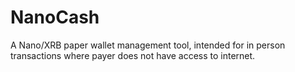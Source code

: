# NanoCash
A Nano/XRB paper wallet management tool, intended for in person transactions where payer does not have access to internet.
